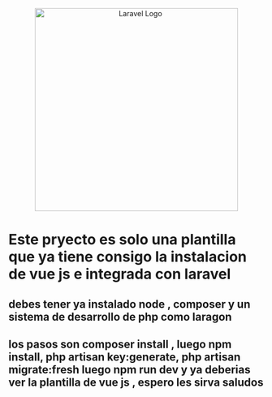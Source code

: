 <p align="center"><a href="https://laravel.com" target="_blank"><img src="https://raw.githubusercontent.com/laravel/art/master/logo-lockup/5%20SVG/2%20CMYK/1%20Full%20Color/laravel-logolockup-cmyk-red.svg" width="400" alt="Laravel Logo"></a></p>


<h1>Este pryecto es solo una plantilla que ya tiene consigo la instalacion de vue js e integrada con laravel </h1>
<h2> debes tener ya instalado node , composer y un sistema de desarrollo  de php como laragon  </h2>
    <h2>   los pasos son composer install , luego npm install, php artisan key:generate, php artisan migrate:fresh 
    luego npm run dev y ya deberias ver la plantilla de vue js , espero les sirva saludos </h2>
   
